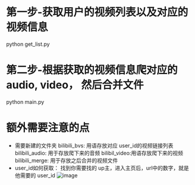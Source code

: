 # 第一步-获取用户的视频列表以及对应的视频信息
python get_list.py
# 第二步-根据获取的视频信息爬对应的 audio, video， 然后合并文件
python main.py 

# 额外需要注意的点
- 需要新建的文件夹
  bilibili_bvs: 用语存放对应 user_id的视频链接列表
  bilibili_audio: 用于存放爬下来的音频
  bilibil_video:用语存放爬下来的视频
  bilibili_merge: 用于存放之后合并的视频文件
- user_id如何获取：
  找到你需要找的 up主，进入主页后，url中的数字，就是他需要的 user_id
  ![image](https://github.com/halimiqi/bilibili_video_craw/assets/39412839/842b9f43-2d40-48fa-9a16-b03f40290dea)
